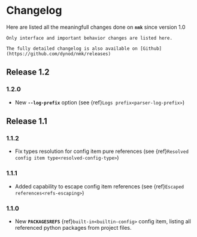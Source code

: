 # Changelog

Here are listed all the meaningfull changes done on **`nmk`** since version 1.0

```{note}
Only interface and important behavior changes are listed here.

The fully detailed changelog is also available on [Github](https://github.com/dynod/nmk/releases)
```

## Release 1.2

### 1.2.0

* New **`--log-prefix`** option (see {ref}`Logs prefix<parser-log-prefix>`)

## Release 1.1

### 1.1.2

* Fix types resolution for config item pure references (see {ref}`Resolved config item type<resolved-config-type>`)

### 1.1.1

* Added capability to escape config item references (see {ref}`Escaped references<refs-escaping>`)

### 1.1.0

* New **`PACKAGESREFS`** {ref}`built-in<builtin-config>` config item, listing all referenced python packages from project files.